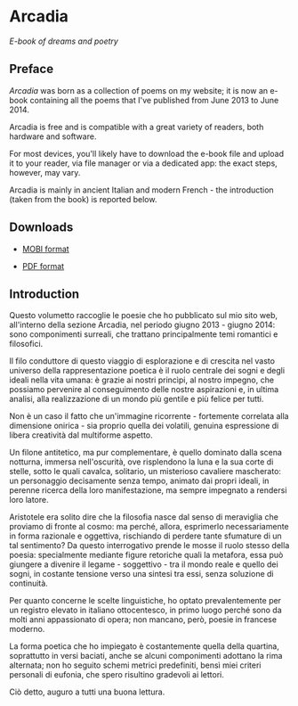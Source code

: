 # Arcadia

*E-book of dreams and poetry*


## Preface

*Arcadia* was born as a collection of poems on my website; it is now an e-book containing all the poems that I've published from June 2013 to June 2014.

Arcadia is free and is compatible with a great variety of readers, both hardware and software.

For most devices, you'll likely have to download the e-book file and upload it to your reader, via file manager or via a dedicated app: the exact steps, however, may vary.

Arcadia is mainly in ancient Italian and modern French - the introduction (taken from the book) is reported below.


## Downloads

* [MOBI format](https://github.com/giancosta86/Arcadia/releases/download/v1.0/arcadia.mobi)

* [PDF format](https://github.com/giancosta86/Arcadia/releases/download/v1.0/arcadia.pdf)



## Introduction

Questo volumetto raccoglie le poesie che ho pubblicato sul mio sito web, all'interno della sezione Arcadia, nel periodo giugno 2013 - giugno 2014: sono componimenti surreali, che trattano principalmente temi romantici e filosofici.

Il filo conduttore di questo viaggio di esplorazione e di crescita nel vasto universo della rappresentazione poetica è il ruolo centrale dei sogni e degli ideali nella vita umana: è grazie ai nostri princìpi, al nostro impegno, che possiamo pervenire al conseguimento delle nostre aspirazioni e, in ultima analisi, alla realizzazione di un mondo più gentile e più felice per tutti.

Non è un caso il fatto che un'immagine ricorrente - fortemente correlata alla dimensione onirica - sia proprio quella dei volatili, genuina espressione di libera creatività dal multiforme aspetto.

Un filone antitetico, ma pur complementare, è quello dominato dalla scena notturna, immersa nell'oscurità, ove risplendono la luna e la sua corte di stelle, sotto le quali cavalca, solitario, un misterioso cavaliere mascherato: un personaggio decisamente senza tempo, animato dai propri ideali, in perenne ricerca della loro manifestazione, ma sempre impegnato a rendersi loro latore.

Aristotele era solito dire che la filosofia nasce dal senso di meraviglia che proviamo di fronte al cosmo: ma perché, allora, esprimerlo necessariamente in forma razionale e oggettiva, rischiando di perdere tante sfumature di un tal sentimento? Da questo interrogativo prende le mosse il ruolo stesso della poesia: specialmente mediante figure retoriche quali la metafora, essa può giungere a divenire il legame - soggettivo - tra il mondo reale e quello dei sogni, in costante tensione verso una sintesi tra essi, senza soluzione di continuità.

Per quanto concerne le scelte linguistiche, ho optato prevalentemente per un registro elevato in italiano ottocentesco, in primo luogo perché sono da molti anni appassionato di opera; non mancano, però, poesie in francese moderno.

La forma poetica che ho impiegato è costantemente quella della quartina, soprattutto in versi baciati, anche se alcuni componimenti adottano la rima alternata; non ho seguito schemi metrici predefiniti, bensì miei criteri personali di eufonia, che spero risultino gradevoli ai lettori.

Ciò detto, auguro a tutti una buona lettura.


